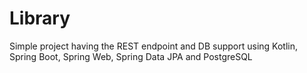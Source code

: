 # Library
Simple project having the REST endpoint and DB support using Kotlin, Spring Boot, Spring Web, Spring Data JPA and PostgreSQL
